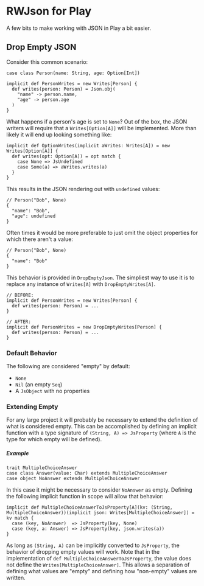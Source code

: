 # RWJson for Play

A few bits to make working with JSON in Play a bit easier.

## Drop Empty JSON

Consider this common scenario:

```
case class Person(name: String, age: Option[Int])

implicit def PersonWrites = new Writes[Person] {
  def writes(person: Person) = Json.obj(
    "name" -> person.name,
    "age" -> person.age
  )
}
```

What happens if a person's age is set to `None`?  Out of the box, the JSON writers will require that a
`Writes[Option[A]]` will be implemented.  More than likely it will end up looking something like:

```
implicit def OptionWrites(implicit aWrites: Writes[A]) = new Writes[Option[A]] {
  def writes(opt: Option[A]) = opt match {
    case None => JsUndefined
    case Some(a) => aWrites.writes(a)
  }
}
```

This results in the JSON rendering out with `undefined` values:

```
// Person("Bob", None)
{
  "name": "Bob",
  "age": undefined
}
```

Often times it would be more preferable to just omit the object properties for which there aren't a value:

```
// Person("Bob", None)
{
  "name": "Bob"
}
```

This behavior is provided in `DropEmptyJson`.  The simpliest way to use it is to replace any instance of `Writes[A]` with
`DropEmptyWrites[A]`.

```
// BEFORE:
implicit def PersonWrites = new Writes[Person] {
  def writes(person: Person) = ...
}

// AFTER:
implicit def PersonWrites = new DropEmptyWrites[Person] {
  def writes(person: Person) = ...
}
```

### Default Behavior

The following are considered "empty" by default:

  * `None`
  * `Nil` (an empty `Seq`)
  * A `JsObject` with no properties

### Extending Empty

For any large project it will probably be necessary to extend the definition of what is considered empty.  This can be
accomplished by defining an implicit function with a type signature of `(String, A) => JsProperty` (where `A` is the type
for which empty will be defined).

##### Example

```
trait MultipleChoiceAnswer
case class Answer(value: Char) extends MultipleChoiceAnswer
case object NoAnswer extends MultipleChoiceAnswer
```

In this case it might be necessary to consider `NoAnswer` as empty.  Defining the following implicit function in scope will allow that behavior:

```
implicit def MultipleChoiceAnswerToJsProperty[A](kv: (String, MultipleChoiceAnswer))(implicit json: Writes[MultipleChoiceAnswer]) = kv match {
  case (key, NoAnswer)  => JsProperty(key, None)
  case (key, a: Answer) => JsProperty(key, json.writes(a))
}
```

As long as `(String, A)` can be implicitly converted to `JsProperty`, the behavior of dropping empty values will work.  Note that in the implementation
of `def MultipleChoiceAnswerToJsProperty`, the value does not define the `Writes[MultipleChoiceAnswer]`.  This allows a separation of defining what values
are "empty" and defining how "non-empty" values are written.